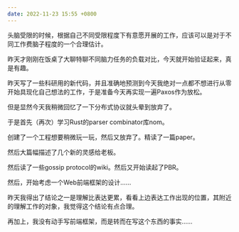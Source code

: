 ```yaml
---
date: 2022-11-23 15:55 +0800
---
```

<!-- more -->

头脑受限的时候，根据自己不同受限程度下有意愿开展的工作，应该可以是对于不同工作费脑子程度的一个合理估计。

昨天才刚刚在饭桌了大聊特聊不同脑力任务的负载对比，今天就开始验证起来，真是有趣。

昨天写了一些科研用的新代码，并且准确地预测到今天我绝对一点都不想进行从零开始具现化自己想法的工作，于是准备今天再实现一遍Paxos作为放松。

但是显然今天我稍微回忆了一下分布式协议就头晕到放弃了。

于是首先（再次）学习Rust的parser combinator库nom。

创建了一个工程想要稍微玩一玩，然后又放弃了。精读了一篇paper。

然后大篇幅描述了几个新的灵感给老板。

然后读了一些gossip protocol的wiki。然后又开始读起了PBR。

然后，开始考虑一个Web前端框架的设计……

昨天我得出了结论之一是理解比表达更累，看看上边表达工作出现的位置，其附近的理解工作的对象，我觉得这个结论有点合理。

再加上，我没有动手写前端框架，而是转而在写这个东西的事实……